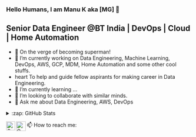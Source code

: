 ### Hello Humans, I am Manu K aka [MG] 👋

## Senior Data Engineer @BT India | DevOps | Cloud | Home Automation
- 🤔 On the verge of becoming superman!
- 🔭 I’m currently working on Data Engineering, Machine Learning, DevOps, AWS, GCP, MDM, Home Automation and some other cool stuffs.
- heart To help and guide fellow aspirants for making career in Data Engineering. 
- 🌱 I’m currently learning ...
- 👯 I’m looking to collaborate with similar minds.
- 💬 Ask me about Data Engineering, AWS, DevOps

<details>
  <summary>:zap: GitHub Stats</summary>
  
  ![GitHub stats](https://github-readme-stats.vercel.app/api?username=GouravRusiya30&theme=shades-of-purple&show_icons=true)

</details>

📫 How to reach me: 
<a href="https://www.linkedin.com/in/manukumar2/">
    <img align="left" alt="G R | Linkedin" width="24px" src="" />
  </a>
  <a href="mailto:email4manu@gmail.com">
    <img align="left" alt="G R | Gmail" width="26px" src="" />
  </a>
<br />
